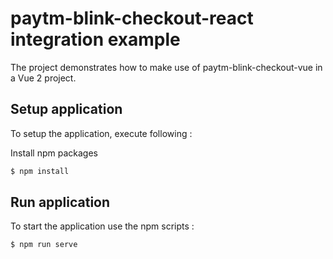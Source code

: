# paytm-blink-checkout-react integration example

The project demonstrates how to make use of paytm-blink-checkout-vue in a Vue 2 project.

## Setup application

To setup the application, execute following :

Install npm packages

```sh
$ npm install
```

## Run application

To start the application use the npm scripts : 

```sh
$ npm run serve
```